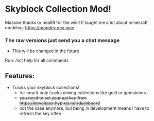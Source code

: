 # Skyblock Collection Mod!
Massive thanks to nea89 for the wiki! It taught me a lot about minecraft modding.
https://moddev.nea.moe

### The raw versions just send you a chat message
- This will be changed in the future

Run: /sct help for all commands
## Features: 
- Tracks your skyblock collections!
  - for now it only tracks mining collections like gold or gemstones
  - ~~you need to set your api key from https://developer.hypixel.net/dashboard~~
  - not the case anymore, but being in development means i have to refresh the key often
